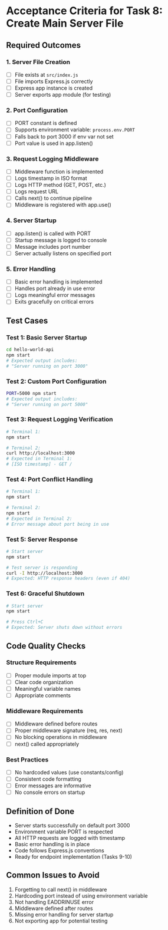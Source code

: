 # Acceptance Criteria for Task 8: Create Main Server File

## Required Outcomes

### 1. Server File Creation
- [ ] File exists at `src/index.js`
- [ ] File imports Express.js correctly
- [ ] Express app instance is created
- [ ] Server exports app module (for testing)

### 2. Port Configuration
- [ ] PORT constant is defined
- [ ] Supports environment variable: `process.env.PORT`
- [ ] Falls back to port 3000 if env var not set
- [ ] Port value is used in app.listen()

### 3. Request Logging Middleware
- [ ] Middleware function is implemented
- [ ] Logs timestamp in ISO format
- [ ] Logs HTTP method (GET, POST, etc.)
- [ ] Logs request URL
- [ ] Calls next() to continue pipeline
- [ ] Middleware is registered with app.use()

### 4. Server Startup
- [ ] app.listen() is called with PORT
- [ ] Startup message is logged to console
- [ ] Message includes port number
- [ ] Server actually listens on specified port

### 5. Error Handling
- [ ] Basic error handling is implemented
- [ ] Handles port already in use error
- [ ] Logs meaningful error messages
- [ ] Exits gracefully on critical errors

## Test Cases

### Test 1: Basic Server Startup
```bash
cd hello-world-api
npm start
# Expected output includes:
# "Server running on port 3000"
```

### Test 2: Custom Port Configuration
```bash
PORT=5000 npm start
# Expected output includes:
# "Server running on port 5000"
```

### Test 3: Request Logging Verification
```bash
# Terminal 1:
npm start

# Terminal 2:
curl http://localhost:3000
# Expected in Terminal 1:
# [ISO timestamp] - GET /
```

### Test 4: Port Conflict Handling
```bash
# Terminal 1:
npm start

# Terminal 2:
npm start
# Expected in Terminal 2:
# Error message about port being in use
```

### Test 5: Server Response
```bash
# Start server
npm start

# Test server is responding
curl -I http://localhost:3000
# Expected: HTTP response headers (even if 404)
```

### Test 6: Graceful Shutdown
```bash
# Start server
npm start

# Press Ctrl+C
# Expected: Server shuts down without errors
```

## Code Quality Checks

### Structure Requirements
- [ ] Proper module imports at top
- [ ] Clear code organization
- [ ] Meaningful variable names
- [ ] Appropriate comments

### Middleware Requirements
- [ ] Middleware defined before routes
- [ ] Proper middleware signature (req, res, next)
- [ ] No blocking operations in middleware
- [ ] next() called appropriately

### Best Practices
- [ ] No hardcoded values (use constants/config)
- [ ] Consistent code formatting
- [ ] Error messages are informative
- [ ] No console errors on startup

## Definition of Done
- Server starts successfully on default port 3000
- Environment variable PORT is respected
- All HTTP requests are logged with timestamp
- Basic error handling is in place
- Code follows Express.js conventions
- Ready for endpoint implementation (Tasks 9-10)

## Common Issues to Avoid
1. Forgetting to call next() in middleware
2. Hardcoding port instead of using environment variable
3. Not handling EADDRINUSE error
4. Middleware defined after routes
5. Missing error handling for server startup
6. Not exporting app for potential testing